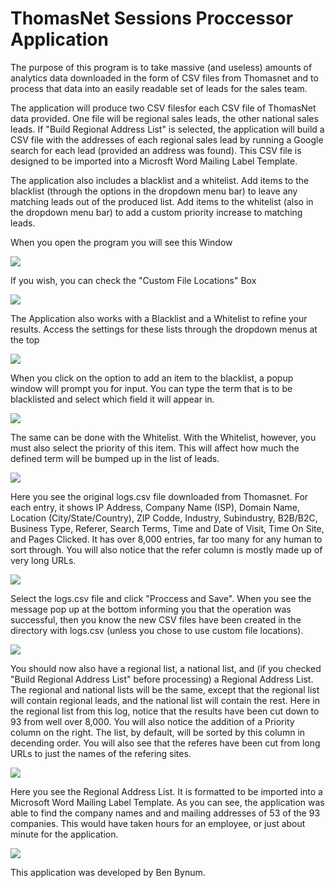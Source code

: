 # ThomasNet Sessions Proccessor Application

The purpose of this program is to take massive (and useless) amounts of analytics data downloaded in the form of CSV files from 
Thomasnet and to process that data into an easily readable set of leads for the sales team. 

The application will produce two CSV filesfor each CSV file of ThomasNet data provided. One file will be regional sales leads, 
the other national sales leads. If "Build Regional Address List" is selected, the application will build a CSV file with the addresses
of each regional sales lead by running a Google search for each lead (provided an address was found). This CSV file is designed to be
imported into a Microsft Word Mailing Label Template.

The application also includes a blacklist and a whitelist. Add items to the blacklist (through the options in the dropdown menu bar) to
leave any matching leads out of the produced list. Add items to the whitelist (also in the dropdown menu bar) to add a custom priority
increase to matching leads.

When you open the program you will see this Window

![](https://i.imgur.com/sQB15dk.jpg)



If you wish, you can check the "Custom File Locations" Box

![](https://i.imgur.com/225nT4o.jpg)


The Application also works with a Blacklist and a Whitelist to refine your results. Access the settings for these lists through the dropdown menus at the top

![](https://i.imgur.com/vfVLgbZ.jpg)



When you click on the option to add an item to the blacklist, a popup window will prompt you for input. You can type the term that is to be blacklisted and select which field it will appear in.

![](https://i.imgur.com/6yx6YFS.jpg)



The same can be done with the Whitelist. With the Whitelist, however, you must also select the priority of this item. This will affect how much the defined term will be bumped up in the list of leads.

![](https://i.imgur.com/EEh6wyq.jpg)



Here you see the original logs.csv file downloaded from Thomasnet. For each entry, it shows IP Address, Company Name (ISP), Domain Name, Location (City/State/Country), ZIP Codde, Industry, Subindustry, B2B/B2C, Business Type, Referer, Search Terms, Time and Date of Visit, Time On Site, and Pages Clicked. It has over 8,000 entries, far too many for any human to sort through. You will also notice that the refer column is mostly made up of very long URLs.

![](https://i.imgur.com/HnTraPH.jpg)



Select the logs.csv file and click "Proccess and Save". When you see the message pop up at the bottom informing you that the operation was successful, then you know the new CSV files have been created in the directory with logs.csv (unless you chose to use custom file locations).

![](https://i.imgur.com/U9CPSrV.jpg)



You should now also have a regional list, a national list, and (if you checked "Build Regional Address List" before processing) a Regional Address List. The regional and national lists will be the same, except that the regional list will contain regional leads, and the national list will contain the rest. Here in the regional list from this log, notice that the results have been cut down to 93 from well over 8,000. You will also notice the addition of a Priority column on the right. The list, by default, will be sorted by this column in decending order. You will also see that the referes have been cut from long URLs to just the names of the refering sites. 

![](https://i.imgur.com/RIsy8za.jpg)



Here you see the Regional Address List. It is formatted to be imported into a Microsoft Word Mailing Label Template. As you can see, the application was able to find the company names and and mailing addresses of 53 of the 93 companies. This would have taken hours for an employee, or just about minute for the application. 

![](https://i.imgur.com/xHoSorF.jpg)

This application was developed by Ben Bynum.
